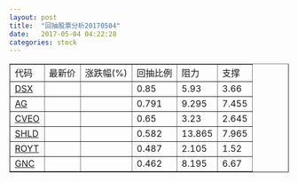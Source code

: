 ```yaml
---
layout: post
title:  "回抽股票分析20170504"
date:   2017-05-04 04:22:28
categories: stock
---
```

<script type="text/javascript">
var stockList = []
stockList.push('gb_dsx');
stockList.push('gb_ag');
stockList.push('gb_cveo');
stockList.push('gb_shld');
stockList.push('gb_royt');
stockList.push('gb_gnc');
</script>
<table border="1">
 <tr>
 <td>代码</td>
 <td>最新价</td>
 <td>涨跌幅(%)</td>
 <td>回抽比例</td>
 <td>阻力</td>
 <td>支撑</td>
</tr>
  <tr id="dsx">
  <td><a href="http://stock.finance.sina.com.cn/usstock/quotes/DSX.html" target="_blank">DSX</a></td><td></td><td></td><td>0.85</td><td>5.93</td><td>3.66</td></tr>
  <tr id="ag">
  <td><a href="http://stock.finance.sina.com.cn/usstock/quotes/AG.html" target="_blank">AG</a></td><td></td><td></td><td>0.791</td><td>9.295</td><td>7.455</td></tr>
  <tr id="cveo">
  <td><a href="http://stock.finance.sina.com.cn/usstock/quotes/CVEO.html" target="_blank">CVEO</a></td><td></td><td></td><td>0.65</td><td>3.23</td><td>2.645</td></tr>
  <tr id="shld">
  <td><a href="http://stock.finance.sina.com.cn/usstock/quotes/SHLD.html" target="_blank">SHLD</a></td><td></td><td></td><td>0.582</td><td>13.865</td><td>7.965</td></tr>
  <tr id="royt">
  <td><a href="http://stock.finance.sina.com.cn/usstock/quotes/ROYT.html" target="_blank">ROYT</a></td><td></td><td></td><td>0.487</td><td>2.105</td><td>1.52</td></tr>
  <tr id="gnc">
  <td><a href="http://stock.finance.sina.com.cn/usstock/quotes/GNC.html" target="_blank">GNC</a></td><td></td><td></td><td>0.462</td><td>8.195</td><td>6.67</td></tr>
</table>
